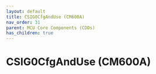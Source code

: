 ```yaml
---
layout: default
title: CSIG0CfgAndUse (CM600A)
nav_order: 31
parent: MCU Core Components (CDDs)
has_children: true
---
```

# CSIG0CfgAndUse (CM600A)
